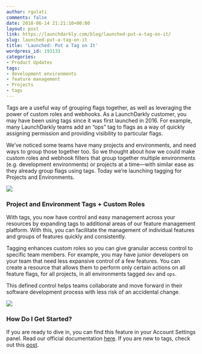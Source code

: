 ```yaml
---
author: rgulati
comments: false
date: 2018-06-14 21:21:10+00:00
layout: post
link: https://launchdarkly.com/blog/launched-put-a-tag-on-it/
slug: launched-put-a-tag-on-it
title: 'Launched: Put a Tag on It'
wordpress_id: 193133
categories:
- Product Updates
tags:
- development environments
- feature management
- Projects
- tags
---
```


Tags are a useful way of grouping flags together, as well as leveraging the power of custom roles and webhooks. As a LaunchDarkly customer, you may have been using tags since it was first launched in 2016. For example, many LaunchDarkly teams add an “ops” tag to flags as a way of quickly assigning permission and providing visibility to particular flags.

We’ve noticed some teams have many projects and environments, and need ways to group those together too. So we thought about how we could make custom roles and webhook filters that group together multiple environments (e.g. development environments) or projects at a time—with similar ease as they already group flags using tags. Today we’re launching tagging for Projects and Environments.





[![](https://blog.launchdarkly.com/wp-content/uploads/2018/06/Screen-Shot-2018-05-17-at-10.44.48-AM-1024x889.png)](https://blog.launchdarkly.com/wp-content/uploads/2018/06/Screen-Shot-2018-05-17-at-10.44.48-AM.png)







### Project and Environment Tags + Custom Roles


With tags, you now have control and easy management across your resources by expanding tags to additional areas of our feature management platform. With this, you can facilitate the management of individual features and groups of features quickly and consistently.

Tagging enhances custom roles so you can give granular access control to specific team members. For example, you may have junior developers on your team that need less expansive control of a few features. You can create a resource that allows them to perform only certain actions on all feature flags, for all projects, in all environments tagged `dev` and `ops`.

This defined control helps teams collaborate and move forward in their software development process with less risk of an accidental change.





[![](https://blog.launchdarkly.com/wp-content/uploads/2018/06/Screen-Shot-2018-05-17-at-10.43.54-AM-1024x890.png)](https://blog.launchdarkly.com/wp-content/uploads/2018/06/Screen-Shot-2018-05-17-at-10.43.54-AM.png)







### How Do I Get Started?


If you are ready to dive in, you can find this feature in your Account Settings panel. Read our official documentation [here](https://docs.launchdarkly.com/docs/other-flag-settings#section-tags). If you are new to tags, check out this [post](https://blog.launchdarkly.com/launched-enterprise-feature-flag-management/).
